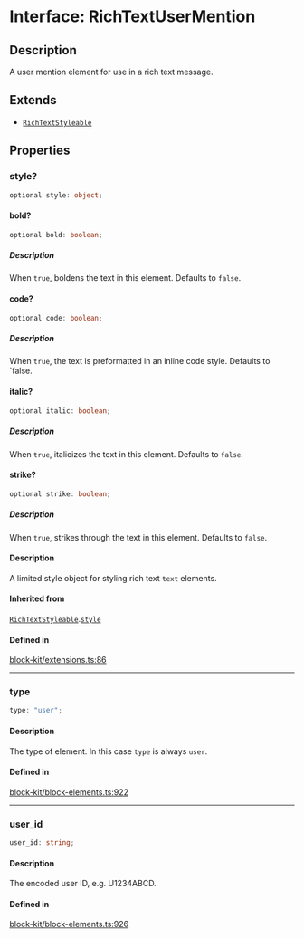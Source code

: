 # Interface: RichTextUserMention

## Description

A user mention element for use in a rich text message.

## Extends

- [`RichTextStyleable`](RichTextStyleable.md)

## Properties

### style?

```ts
optional style: object;
```

#### bold?

```ts
optional bold: boolean;
```

##### Description

When `true`, boldens the text in this element. Defaults to `false`.

#### code?

```ts
optional code: boolean;
```

##### Description

When `true`, the text is preformatted in an inline code style. Defaults to `false.

#### italic?

```ts
optional italic: boolean;
```

##### Description

When `true`, italicizes the text in this element. Defaults to `false`.

#### strike?

```ts
optional strike: boolean;
```

##### Description

When `true`, strikes through the text in this element. Defaults to `false`.

#### Description

A limited style object for styling rich text `text` elements.

#### Inherited from

[`RichTextStyleable`](RichTextStyleable.md).[`style`](RichTextStyleable.md#style)

#### Defined in

[block-kit/extensions.ts:86](https://github.com/slackapi/node-slack-sdk/blob/main/packages/types/src/block-kit/extensions.ts#L86)

***

### type

```ts
type: "user";
```

#### Description

The type of element. In this case `type` is always `user`.

#### Defined in

[block-kit/block-elements.ts:922](https://github.com/slackapi/node-slack-sdk/blob/main/packages/types/src/block-kit/block-elements.ts#L922)

***

### user\_id

```ts
user_id: string;
```

#### Description

The encoded user ID, e.g. U1234ABCD.

#### Defined in

[block-kit/block-elements.ts:926](https://github.com/slackapi/node-slack-sdk/blob/main/packages/types/src/block-kit/block-elements.ts#L926)
